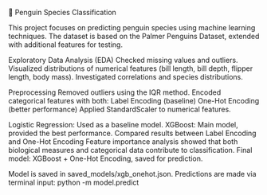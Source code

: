 🐧 Penguin Species Classification

This project focuses on predicting penguin species using machine learning techniques.
The dataset is based on the Palmer Penguins Dataset, extended with additional features for testing.

Exploratory Data Analysis (EDA)
Checked missing values and outliers.
Visualized distributions of numerical features (bill length, bill depth, flipper length, body mass).
Investigated correlations and species distributions.

Preprocessing
Removed outliers using the IQR method.
Encoded categorical features with both:
Label Encoding (baseline)
One-Hot Encoding (better performance)
Applied StandardScaler to numerical features.

Logistic Regression: Used as a baseline model.
XGBoost: Main model, provided the best performance.
Compared results between Label Encoding and One-Hot Encoding
Feature importance analysis showed that both biological measures and categorical data contribute to classification.
Final model: XGBoost + One-Hot Encoding, saved for prediction.

Model is saved in saved_models/xgb_onehot.json.
Predictions are made via terminal input:
python -m model.predict
